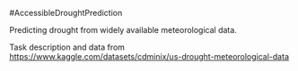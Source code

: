 #AccessibleDroughtPrediction

Predicting drought from widely available meteorological data. 

Task description and data from 
https://www.kaggle.com/datasets/cdminix/us-drought-meteorological-data
